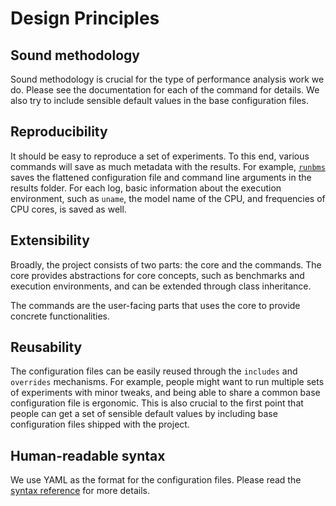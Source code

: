 # Design Principles
## Sound methodology
Sound methodology is crucial for the type of performance analysis work we do.
Please see the documentation for each of the command for details.
We also try to include sensible default values in the base configuration files.

## Reproducibility
It should be easy to reproduce a set of experiments.
To this end, various commands will save as much metadata with the results.
For example, [`runbms`](../commands/runbms.md) saves the flattened configuration file and command line arguments in the results folder.
For each log, basic information about the execution environment, such as `uname`, the model name of the CPU, and frequencies of CPU cores, is saved as well.

## Extensibility
Broadly, the project consists of two parts: the core and the commands.
The core provides abstractions for core concepts, such as benchmarks and execution environments, and can be extended through class inheritance.

The commands are the user-facing parts that uses the core to provide concrete functionalities.

## Reusability
The configuration files can be easily reused through the `includes` and `overrides` mechanisms.
For example, people might want to run multiple sets of experiments with minor tweaks, and being able to share a common base configuration file is ergonomic.
This is also crucial to the first point that people can get a set of sensible default values by including base configuration files shipped with the project.

## Human-readable syntax
We use YAML as the format for the configuration files.
Please read the [syntax reference](./syntax.md) for more details.
